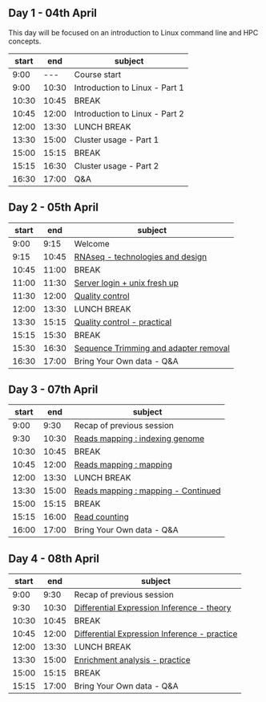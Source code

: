 
## Day 1 - 04th April

This day will be focused on an introduction to Linux command line and HPC concepts.


| start    	| end      	| subject                        	|
|----------	|----------	|--------------------------------	|
| 9:00  | --- 	| Course start |
| 9:00 	| 10:30	| Introduction to Linux - Part 1 |
| 10:30	| 10:45	| BREAK                          	|
| 10:45	| 12:00	| Introduction to Linux - Part 2 |
| 12:00	| 13:30	| LUNCH BREAK                          	|
| 13:30	| 15:00	| Cluster usage - Part 1 |
| 15:00	| 15:15	| BREAK	|
| 15:15	| 16:30	| Cluster usage - Part 2 |
| 16:30	| 17:00	| Q&A |

## Day 2 - 05th April

| start    	| end      	| subject                        	|
|----------	|----------	|--------------------------------	|
| 9:00  | 9:15 	| Welcome |
| 9:15 	| 10:45	| [RNAseq - technologies and design](day1/design.md) |
| 10:45	| 11:00	| BREAK                          	|
| 11:00	| 11:30	| [Server login + unix fresh up](day1/server_login.md) 	     |
| 11:30 | 12:00	| [Quality control](day1/quality_control.md)              	 |
| 12:00	| 13:30	| LUNCH BREAK                          	|
| 13:30	| 15:15	| [Quality control - practical](day1/quality_control.md)	|
| 15:15	| 15:30	| BREAK	|
| 15:30	| 16:30	| [Sequence Trimming and adapter removal](day1/trimming.md)	|
| 16:30	| 17:00	| Bring Your Own data - Q&A	|

## Day 3 - 07th April

| start    	| end      	| subject                        	|
|----------	|----------	|--------------------------------	|
| 9:00  | 9:30 	| Recap of previous session |
| 9:30	| 10:30	| [Reads mapping : indexing genome](day1/mapping.md)	|
| 10:30	| 10:45	| BREAK                          	|
| 10:45	| 12:00	| [Reads mapping : mapping](day1/mapping.md)	|
| 12:00	| 13:30	| LUNCH BREAK                          	|
| 13:30	| 15:00	| [Reads mapping : mapping - Continued](day1/mapping.md)	|
| 15:00	| 15:15	| BREAK                          	|
| 15:15 | 16:00	| [Read counting](day2/counting.md) |
| 16:00	| 17:00	| Bring Your Own data - Q&A	|


## Day 4 - 08th April

| start    	| end      	| subject                        	|
|----------	|----------	|--------------------------------	|
| 9:00  | 9:30 	| Recap of previous session |
| 9:30 | 10:30	| [Differential Expression Inference - theory ](day2/DE.md) |
| 10:30 	| 10:45	| BREAK |
| 10:45 | 12:00	| [Differential Expression Inference - practice ](day2/DE.md) |
| 12:00	| 13:30	| LUNCH BREAK                          	|
| 13:30 | 15:00	| [Enrichment analysis - practice](day2/DE.md) |
| 15:00	| 15:15	| BREAK                          	|
| 15:15 | 17:00	| Bring Your Own data - Q&A |